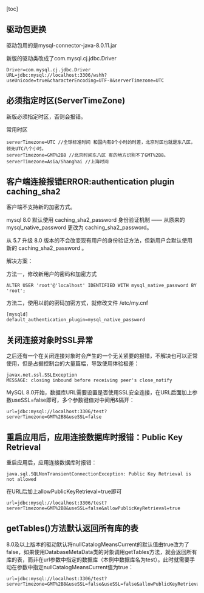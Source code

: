 [toc]

## 驱动包更换

驱动包用的是mysql-connector-java-8.0.11.jar 

新版的驱动类改成了com.mysql.cj.jdbc.Driver 

```
Driver=com.mysql.cj.jdbc.Driver
URL=jdbc:mysql://localhost:3306/wshh?useUnicode=true&characterEncoding=UTF-8&serverTimezone=UTC
```

## 必须指定时区(ServerTimeZone)

新版必须指定时区，否则会报错。

常用时区

```
serverTimezone=UTC //全球标准时间 和国内有8个小时的时差，北京时区也就是东八区，领先UTC八个小时。
serverTimezone=GMT%2B8 //北京时间东八区 有的地方识别不了GMT%2B8。
serverTimezone=Asia/Shanghai //上海时间
```



## 客户端连接报错ERROR:authentication plugin caching_sha2

客户端不支持新的加密方式。

mysql 8.0 默认使用 caching_sha2_password 身份验证机制 —— 从原来的 mysql_native_password 更改为 caching_sha2_password。

从 5.7 升级 8.0 版本的不会改变现有用户的身份验证方法，但新用户会默认使用新的 caching_sha2_password 。

解决方案：

方法一，修改新用户的密码和加密方式

```
ALTER USER 'root'@'localhost' IDENTIFIED WITH mysql_native_password BY 'root';
```

方法二，使用以前的密码加密方式，就修改文件 /etc/my.cnf

```
[mysqld]
default_authentication_plugin=mysql_native_password
```

## 关闭连接对象时SSL异常

之后还有一个在关闭连接对象时会产生的一个无关紧要的报错，不解决也可以正常使用，但是占据控制台的大量篇幅，导致使用体验极差：

```
javax.net.ssl.SSLException
MESSAGE: closing inbound before receiving peer's close_notify
```

MySQL 8.0开始，数据库URL需要设置是否使用SSL安全连接，在URL后面加上参数useSSL=false即可，多个参数键值对中间用&隔开：

```
url=jdbc:mysql://localhost:3306/test?serverTimezone=GMT%2B8&useSSL=false
```

## 重启应用后，应用连接数据库时报错：Public Key Retrieval

重启应用后，应用连接数据库时报错：

```
java.sql.SQLNonTransientConnectionException: Public Key Retrieval is not allowed
```

在URL后加上allowPublicKeyRetrieval=true即可

```
url=jdbc:mysql://localhost:3306/test?serverTimezone=GMT%2B8&useSSL=false&allowPublicKeyRetrieval=true
```

## getTables()方法默认返回所有库的表

8.0及以上版本的驱动默认将nullCatalogMeansCurrent的默认值由true改为了false，如果使用DatabaseMetaData类的对象调用getTables方法，就会返回所有库的表，而非在url参数中指定的数据库（本例中数据库名为test）。此时就需要手动在参数中指定nullCatalogMeansCurrent值为true：

```
url=jdbc:mysql://localhost:3306/test?serverTimezone=GMT%2B8&useSSL=false&useSSL=false&allowPublicKeyRetrieval=true&nullCatalogMeansCurrent=true
```